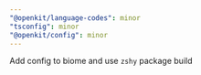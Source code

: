 ```yaml
---
"@openkit/language-codes": minor
"tsconfig": minor
"@openkit/config": minor
---
```


Add config to biome and use `zshy` package build
